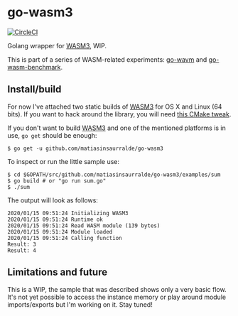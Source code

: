 go-wasm3
==

[![CircleCI](https://circleci.com/gh/matiasinsaurralde/go-wasm3/tree/master.svg?style=svg)](https://circleci.com/gh/matiasinsaurralde/go-wasm3/tree/master)

Golang wrapper for [WASM3](https://github.com/wasm3/wasm3), WIP.

This is part of a series of WASM-related experiments: [go-wavm](https://github.com/matiasinsaurralde/go-wavm) and [go-wasm-benchmark](https://github.com/matiasinsaurralde/go-wasm-benchmark).

## Install/build

For now I've attached two static builds of [WASM3](https://github.com/wasm3/wasm3) for OS X and Linux (64 bits). If you want to hack around the library, you will need [this CMake tweak](https://github.com/matiasinsaurralde/wasm3/commit/824cb245617ad9888e1b36c47c164d5c687cd272).

If you don't want to build [WASM3](https://github.com/wasm3/wasm3) and one of the mentioned platforms is in use, `go get` should be enough:

```
$ go get -u github.com/matiasinsaurralde/go-wasm3
```

To inspect or run the little sample use:

```
$ cd $GOPATH/src/github.com/matiasinsaurralde/go-wasm3/examples/sum
$ go build # or "go run sum.go"
$ ./sum
```

The output will look as follows:

```
2020/01/15 09:51:24 Initializing WASM3
2020/01/15 09:51:24 Runtime ok
2020/01/15 09:51:24 Read WASM module (139 bytes)
2020/01/15 09:51:24 Module loaded
2020/01/15 09:51:24 Calling function
Result: 3
Result: 4
```

## Limitations and future

This is a WIP, the sample that was described shows only a very basic flow. It's not yet possible to access the instance memory or play around module imports/exports but I'm working on it. Stay tuned!